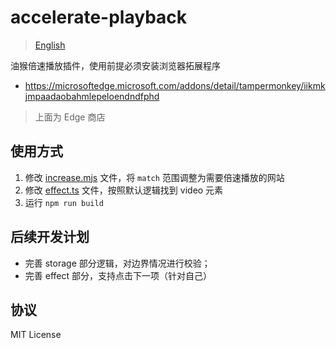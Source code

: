 # accelerate-playback

> [English](./README_ENGLISH.md)

油猴倍速播放插件，使用前提必须安装浏览器拓展程序

- https://microsoftedge.microsoft.com/addons/detail/tampermonkey/iikmkjmpaadaobahmlepeloendndfphd

> 上面为 Edge 商店

## 使用方式

1. 修改 [increase.mjs](./increase.mjs) 文件，将 `match` 范围调整为需要倍速播放的网站
2. 修改 [effect.ts](./src/effect.ts) 文件，按照默认逻辑找到 video 元素
3. 运行 `npm run build`

## 后续开发计划

- 完善 storage 部分逻辑，对边界情况进行校验；
- 完善 effect 部分，支持点击下一项（针对自己）

## 协议

MIT License
